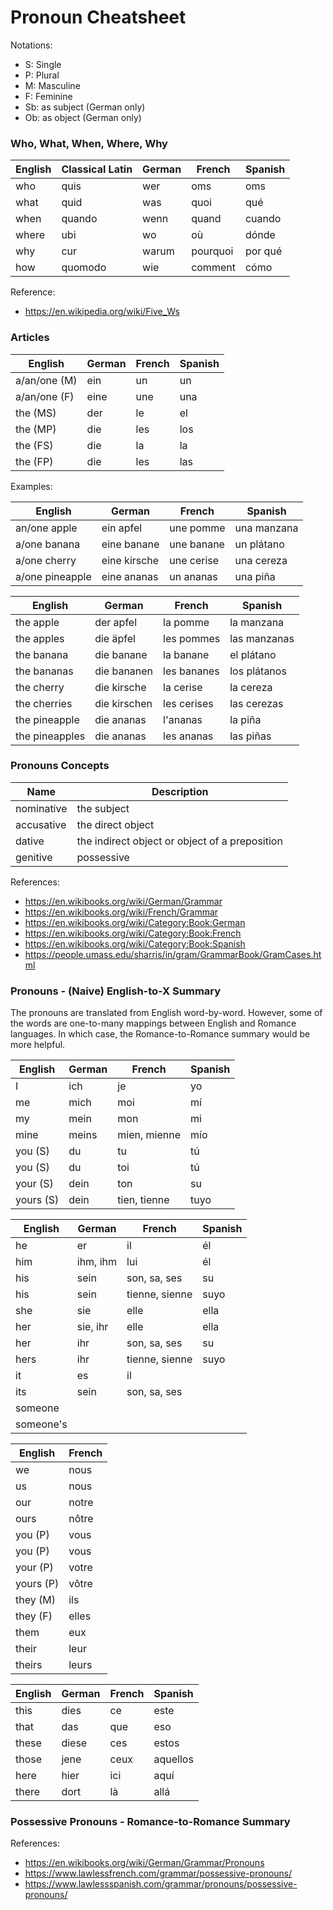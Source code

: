 # Pronoun Cheatsheet

Notations:

* S: Single
* P: Plural
* M: Masculine
* F: Feminine
* Sb: as subject (German only)
* Ob: as object (German only)

### Who, What, When, Where, Why

| English   | Classical Latin   | German    | French    | Spanish   |
| --        | --                | --        | --        | --        |
| who       | quis              | wer       | oms       | oms       |
| what      | quid              | was       | quoi      | qué       |
| when      | quando            | wenn      | quand     | cuando    |
| where     | ubi               | wo        | où        | dónde     |
| why       | cur               | warum     | pourquoi  | por qué   |
| how       | quomodo           | wie       | comment   | cómo      |

Reference:

* https://en.wikipedia.org/wiki/Five_Ws

### Articles

| English       | German    | French    | Spanish   |
| --            | --        | --        | --        |
| a/an/one  (M) | ein       | un        | un        |
| a/an/one  (F) | eine      | une       | una       |
| the       (MS)| der       | le        | el        |
| the       (MP)| die       | les       | los       |
| the       (FS)| die       | la        | la        |
| the       (FP)| die       | les       | las       |

Examples:

| English           | German        | French        | Spanish       |
| --                | --            | --            | --            |
| an/one apple      | ein apfel     | une pomme     | una manzana   |
| a/one banana      | eine banane   | une banane    | un plátano    |
| a/one cherry      | eine kirsche  | une cerise    | una cereza    |
| a/one pineapple   | eine ananas   | un ananas     | una piña      |

| English           | German        | French        | Spanish       |
| --                | --            | --            | --            |
| the apple         | der apfel     | la pomme      | la manzana    |
| the apples        | die äpfel     | les pommes    | las manzanas  |
| the banana        | die banane    | la banane     | el plátano    |
| the bananas       | die bananen   | les bananes   | los plátanos  |
| the cherry        | die kirsche   | la cerise     | la cereza     |
| the cherries      | die kirschen  | les cerises   | las cerezas   |
| the pineapple     | die ananas    | l'ananas      | la piña       |
| the pineapples    | die ananas    | les ananas    | las piñas     |

### Pronouns Concepts

| Name          | Description                                       |
| --            | --                                                |
| nominative    | the subject                                       |
| accusative    | the direct object                                 |
| dative        | the indirect object or object of a preposition    |
| genitive      | possessive                                        |

References:

* https://en.wikibooks.org/wiki/German/Grammar
* https://en.wikibooks.org/wiki/French/Grammar
* https://en.wikibooks.org/wiki/Category:Book:German
* https://en.wikibooks.org/wiki/Category:Book:French
* https://en.wikibooks.org/wiki/Category:Book:Spanish
* https://people.umass.edu/sharris/in/gram/GrammarBook/GramCases.html

### Pronouns - (Naive) English-to-X Summary

The pronouns are translated from English word-by-word.
However, some of the words are one-to-many mappings between English and Romance languages.
In which case, the Romance-to-Romance summary would be more helpful.

| English   | German    | French        | Spanish   |
| --        | --        | --            | --        |
| I         | ich       | je            | yo        |
| me        | mich      | moi           | mí        |
| my        | mein      | mon           | mi        |
| mine      | meins     | mien, mienne  | mío       |
| you    (S)| du        | tu            | tú        |
| you    (S)| du        | toi           | tú        |
| your   (S)| dein      | ton           | su        |
| yours  (S)| dein      | tien, tienne  | tuyo      |

| English   | German    | French        | Spanish   |
| --        | --        | --            | --        |
| he        | er        | il            | él        |
| him       | ihm, ihm  | lui           | él        |
| his       | sein      | son, sa, ses  | su        |
| his       | sein      | tienne, sienne| suyo      |
| she       | sie       | elle          | ella      |
| her       | sie, ihr  | elle          | ella      |
| her       | ihr       | son, sa, ses  | su        |
| hers      | ihr       | tienne, sienne| suyo      |
| it        | es        | il            |
| its       | sein      | son, sa, ses  |
| someone   |
| someone's |

| English   | French        |
| --        | --            |
| we        | nous          |
| us        | nous          |
| our       | notre         |
| ours      | nôtre         |
| you    (P)| vous          |
| you    (P)| vous          |
| your   (P)| votre         |
| yours  (P)| vôtre         |
| they   (M)| ils           |
| they   (F)| elles         |
| them      | eux           |
| their     | leur          |
| theirs    | leurs         |

| English   | German    | French    | Spanish   |
| --        | --        | --        | --        |
| this      | dies      | ce        | este      |
| that      | das       | que       | eso       |
| these     | diese     | ces       | estos     |
| those     | jene      | ceux      | aquellos  |
| here      | hier      | ici       | aquí      |
| there     | dort      | là        | allá      |

### Possessive Pronouns - Romance-to-Romance Summary

References:

* https://en.wikibooks.org/wiki/German/Grammar/Pronouns
* https://www.lawlessfrench.com/grammar/possessive-pronouns/
* https://www.lawlessspanish.com/grammar/pronouns/possessive-pronouns/

